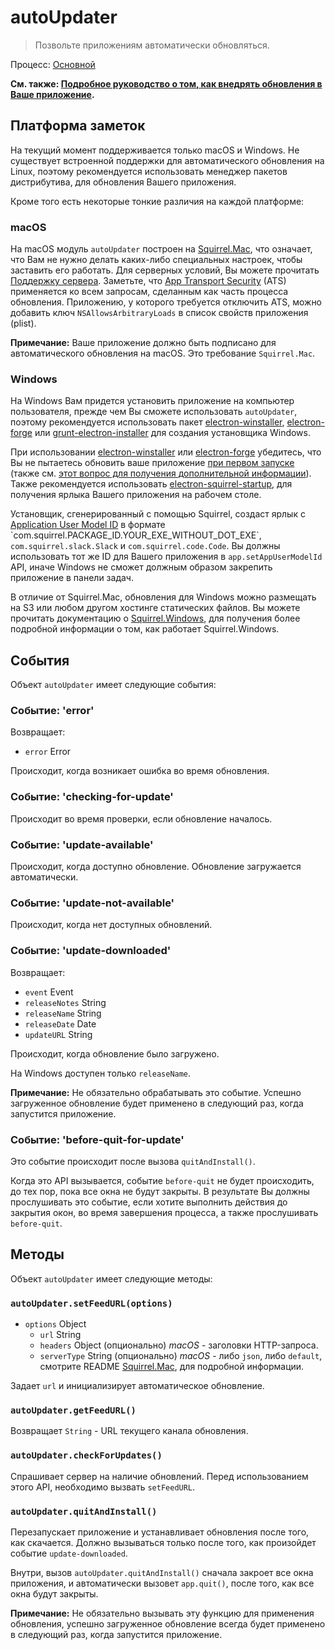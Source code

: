 # autoUpdater

> Позвольте приложениям автоматически обновляться.

Процесс: [Основной](../glossary.md#main-process)

**См. также: [Подробное руководство о том, как внедрять обновления в Ваше приложение](../tutorial/updates.md).**

## Платформа заметок

На текущий момент поддерживается только macOS и Windows. Не существует встроенной поддержки для автоматического обновления на Linux, поэтому рекомендуется использовать менеджер пакетов дистрибутива, для обновления Вашего приложения.

Кроме того есть некоторые тонкие различия на каждой платформе:

### macOS

На macOS модуль `autoUpdater` построен на [Squirrel.Mac](https://github.com/Squirrel/Squirrel.Mac), что означает, что Вам не нужно делать каких-либо специальных настроек, чтобы заставить его работать. Для серверных условий, Вы можете прочитать [Поддержку сервера](https://github.com/Squirrel/Squirrel.Mac#server-support). Заметьте, что [App Transport Security](https://developer.apple.com/library/content/documentation/General/Reference/InfoPlistKeyReference/Articles/CocoaKeys.html#//apple_ref/doc/uid/TP40009251-SW35) (ATS) применяется ко всем запросам, сделанным как часть процесса обновления. Приложению, у которого требуется отключить ATS, можно добавить ключ `NSAllowsArbitraryLoads` в список свойств приложения (plist).

**Примечание:** Ваше приложение должно быть подписано для автоматического обновления на macOS. Это требование `Squirrel.Mac`.

### Windows

На Windows Вам придется установить приложение на компьютер пользователя, прежде чем Вы сможете использовать `autoUpdater`, поэтому рекомендуется использовать пакет [electron-winstaller](https://github.com/electron/windows-installer), [electron-forge](https://github.com/electron-userland/electron-forge) или [grunt-electron-installer](https://github.com/electron/grunt-electron-installer) для создания установщика Windows.

При использовании [electron-winstaller](https://github.com/electron/windows-installer) или [electron-forge](https://github.com/electron-userland/electron-forge) убедитесь, что Вы не пытаетесь обновить ваше приложение [при первом запуске](https://github.com/electron/windows-installer#handling-squirrel-events) (также см. [этот вопрос для получения дополнительной информации](https://github.com/electron/electron/issues/7155)). Также рекомендуется использовать [electron-squirrel-startup](https://github.com/mongodb-js/electron-squirrel-startup), для получения ярлыка Вашего приложения на рабочем столе.

Установщик, сгенерированный с помощью Squirrel, создаст ярлык с [Application User Model ID](https://msdn.microsoft.com/en-us/library/windows/desktop/dd378459(v=vs.85).aspx) в формате `com.squirrel.PACKAGE_ID.YOUR_EXE_WITHOUT_DOT_EXE`, `com.squirrel.slack.Slack` и `com.squirrel.code.Code`. Вы должны использовать тот же ID для Вашего приложения в `app.setAppUserModelId` API, иначе Windows не сможет должным образом закрепить приложение в панели задач.

В отличие от Squirrel.Mac, обновления для Windows можно размещать на S3 или любом другом хостинге статических файлов. Вы можете прочитать документацию о [Squirrel.Windows](https://github.com/Squirrel/Squirrel.Windows), для получения более подробной информации о том, как работает Squirrel.Windows.

## События

Объект `autoUpdater` имеет следующие события:

### Событие: 'error'

Возвращает:

* `error` Error

Происходит, когда возникает ошибка во время обновления.

### Событие: 'checking-for-update'

Происходит во время проверки, если обновление началось.

### Событие: 'update-available'

Происходит, когда доступно обновление. Обновление загружается автоматически.

### Событие: 'update-not-available'

Происходит, когда нет доступных обновлений.

### Событие: 'update-downloaded'

Возвращает:

* `event` Event
* `releaseNotes` String
* `releaseName` String
* `releaseDate` Date
* `updateURL` String

Происходит, когда обновление было загружено.

На Windows доступен только `releaseName`.

**Примечание:** Не обязательно обрабатывать это событие. Успешно загруженное обновление будет применено в следующий раз, когда запустится приложение.

### Событие: 'before-quit-for-update'

Это событие происходит после вызова `quitAndInstall()`.

Когда это API вызывается, событие `before-quit` не будет происходить, до тех пор, пока все окна не будут закрыты. В результате Вы должны прослушивать это событие, если хотите выполнить действия до закрытия окон, во время завершения процесса, а также прослушивать `before-quit`.

## Методы

Объект `autoUpdater` имеет следующие методы:

### `autoUpdater.setFeedURL(options)`

* `options` Object 
  * `url` String
  * `headers` Object (опционально) *macOS* - заголовки HTTP-запроса.
  * `serverType` String (опционально) *macOS* - либо `json`, либо `default`, смотрите README [Squirrel.Mac](https://github.com/Squirrel/Squirrel.Mac), для подробной информации.

Задает `url` и инициализирует автоматическое обновление.

### `autoUpdater.getFeedURL()`

Возвращает `String` - URL текущего канала обновления.

### `autoUpdater.checkForUpdates()`

Спрашивает сервер на наличие обновлений. Перед использованием этого API, необходимо вызвать `setFeedURL`.

### `autoUpdater.quitAndInstall()`

Перезапускает приложение и устанавливает обновления после того, как скачается. Должно вызываться только после того, как произойдет событие `update-downloaded`.

Внутри, вызов `autoUpdater.quitAndInstall()` сначала закроет все окна приложения, и автоматически вызовет `app.quit()`, после того, как все окна будут закрыты.

**Примечание:** Не обязательно вызывать эту функцию для применения обновления, успешно загруженное обновление всегда будет применено в следующий раз, когда запустится приложение.